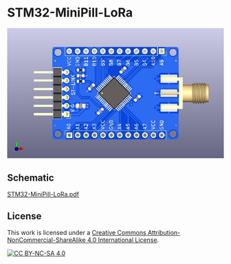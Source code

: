 # STM32-MiniPill-LoRa 

![top](/Renderings/STM32-MiniPill-LoRa-top.jpg)

## Schematic

[STM32-MiniPill-LoRa.pdf](https://dokuhn.github.io/STM32-MiniPill-LoRa/docs/STM32-MiniPill-LoRa.pdf)

## License 

This work is licensed under a
[Creative Commons Attribution-NonCommercial-ShareAlike 4.0 International License][cc-by-nc-sa].

[![CC BY-NC-SA 4.0][cc-by-nc-sa-image]][cc-by-nc-sa]

[cc-by-nc-sa]: http://creativecommons.org/licenses/by-nc-sa/4.0/
[cc-by-nc-sa-image]: https://licensebuttons.net/l/by-nc-sa/4.0/88x31.png
[cc-by-nc-sa-shield]: https://img.shields.io/badge/License-CC%20BY--NC--SA%204.0-lightgrey.svg